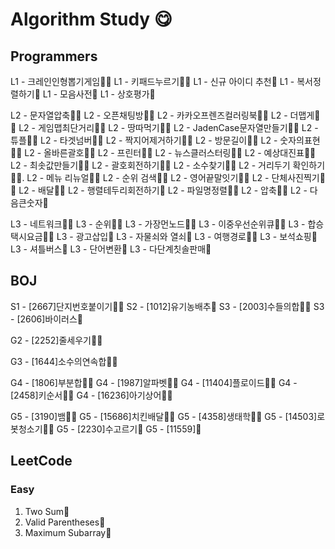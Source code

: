 # Algorithm Study 😋
## Programmers
L1 - 크레인인형뽑기게임🧚🐌
L1 - 키패드누르기🧚🐌
L1 - 신규 아이디 추천🧚
L1 - 복서정렬하기🐌
L1 - 모음사전🐌
L1 - 상호평가🐌

L2 - 문자열압축🧚🐌
L2 - 오픈채팅방🧚🐌
L2 - 카카오프렌즈컬러링북🧚🐌
L2 - 더맵게🧚🐌
L2 - 게임맵최단거리🧚🐌
L2 - 땅따먹기🧚🐌
L2 - JadenCase문자열만들기🧚🐌
L2 - 튜플🧚🐌
L2 - 타겟넘버🧚🐌
L2 - 짝지어제거하기🧚🐌
L2 - 방문길이🧚🐌
L2 - 숫자의표현🧚🐌
L2 - 올바른괄호🧚🐌
L2 - 프린터🧚🐌
L2 - 뉴스클러스터링🧚🐌
L2 - 예상대진표🧚🐌
L2 - 최솟값만들기🧚🐌
L2 - 괄호회전하기🧚🐌
L2 - 소수찾기🧚🐌
L2 - 거리두기 확인하기🧚🐌.
L2 - 메뉴 리뉴얼🧚🐌
L2 - 순위 검색🧚🐌
L2 - 영어끝말잇기🧚🐌
L2 - 단체사진찍기🧚🐌
L2 - 배달🧚🐌
L2 - 행렬테두리회전하기🐌
L2 - 파일명정렬🧚🐌
L2 - 압축🧚🐌
L2 - 다음큰숫자🐌


L3 - 네트워크🧚🐌
L3 - 순위🧚🐌
L3 - 가장먼노드🧚🐌
L3 - 이중우선순위큐🧚🐌
L3 - 합승택시요금🧚🐌
L3 - 광고삽입🧚
L3 - 자물쇠와 열쇠🧚
L3 - 여행경로🧚🐌
L3 - 보석쇼핑🐌
L3 - 셔틀버스🐌
L3 - 단어변환🐌
L3 - 다단계칫솔판매🐌


## BOJ
S1 - [2667]단지번호붙이기🧚🐌
S2 - [1012]유기농배추🧚
S3 - [2003]수들의합🧚🐌
S3 - [2606]바이러스🧚

G2 - [2252]줄세우기🧚🐌

G3 - [1644]소수의연속합🧚🐌

G4 - [1806]부분합🧚🐌
G4 - [1987]알파벳🧚🐌
G4 - [11404]플로이드🧚🐌
G4 - [2458]키순서🧚🐌
G4 - [16236]아기상어🧚🐌

G5 - [3190]뱀🧚🐌
G5 - [15686]치킨배달🧚🐌
G5 - [4358]생태학🧚🐌
G5 - [14503]로봇청소기🧚🐌
G5 - [2230]수고르기🐌
G5 - [11559]🐌

## LeetCode
### Easy
1. Two Sum🧚
20. Valid Parentheses🧚
53. Maximum Subarray🧚